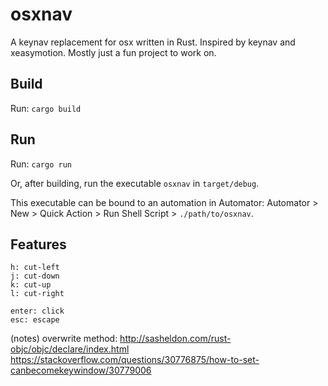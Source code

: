 # osxnav
A keynav replacement for osx written in Rust. Inspired by keynav and xeasymotion. Mostly just a fun project to work on.


## Build
Run:
`cargo build`


## Run
Run:
`cargo run`

Or, after building, run the executable `osxnav` in `target/debug`.

This executable can be bound to an automation in Automator: Automator > New > Quick Action > Run Shell Script > `./path/to/osxnav`.

## Features
```
h: cut-left
j: cut-down
k: cut-up
l: cut-right

enter: click
esc: escape
```

(notes) overwrite method:
http://sasheldon.com/rust-objc/objc/declare/index.html
https://stackoverflow.com/questions/30776875/how-to-set-canbecomekeywindow/30779006
